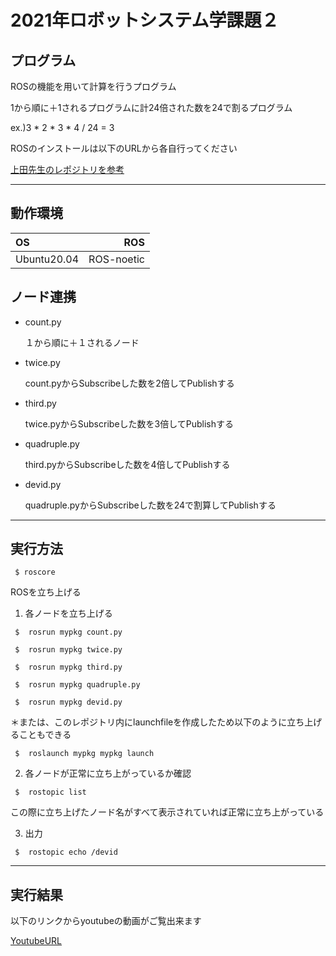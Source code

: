 # 2021年ロボットシステム学課題２


## プログラム


ROSの機能を用いて計算を行うプログラム


1から順に＋1されるプログラムに計24倍された数を24で割るプログラム


ex.)3 * 2 * 3 * 4 / 24 = 3 


ROSのインストールは以下のURLから各自行ってください


[上田先生のレポジトリを参考](https://github.com/ryuichiueda/ros_setup_scripts_Ubuntu20.04_desktop)

______


## 動作環境


| OS | ROS |  
|:----|------:|
| Ubuntu20.04 | ROS-noetic |


## ノード連携


 - count.py 


    １から順に＋１されるノード


 - twice.py

 
    count.pyからSubscribeした数を2倍してPublishする


 - third.py


    twice.pyからSubscribeした数を3倍してPublishする


 - quadruple.py


    third.pyからSubscribeした数を4倍してPublishする


 - devid.py


    quadruple.pyからSubscribeした数を24で割算してPublishする


______


## 実行方法


```
 $ roscore
```



  ROSを立ち上げる


1. 各ノードを立ち上げる
 

```
 $  rosrun mypkg count.py
```


```
 $  rosrun mypkg twice.py
```


``` 
 $  rosrun mypkg third.py
```


```
 $  rosrun mypkg quadruple.py
```


```
 $  rosrun mypkg devid.py
```



＊または、このレポジトリ内にlaunchfileを作成したため以下のように立ち上げることもできる


```
 $  roslaunch mypkg mypkg launch
```



 2. 各ノードが正常に立ち上がっているか確認


```
 $  rostopic list
```



  この際に立ち上げたノード名がすべて表示されていれば正常に立ち上がっている


 3. 出力


```
 $  rostopic echo /devid
```



____


## 実行結果


以下のリンクからyoutubeの動画がご覧出来ます

[YoutubeURL](https://youtu.be/Epd0Tx29t4s)
